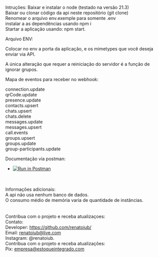 Intruções:
Baixar e instalar o node (testado na versão 21.3)<br>
Baixar ou clonar código da api neste repositório (git clone)<br>
Renomear o arquivo env.exemple para somente .env<br>
instalar a as dependências usando npm i <br>
Startar a aplicação usando: npm start. <br>

Arquivo ENV:<br> 

Colocar no env a porta da aplicação, e os mimetypes que você deseja enviar via API.<br>

A única alteração que requer a reiniciação do servidor é a função de ignorar grupos.<br>

Mapa de eventos para receber no webhook:<br>

connection.update <br>
qrCode.update<br>
presence.update<br>
contacts.upsert<br>
chats.upsert<br>
chats.delete<br>
messages.update<br>
messages.upsert<br>
call.events<br>
groups.upsert<br>
groups.update<br>
group-participants.update<br>

Documentação via postman:<br>

<ul dir="auto">

<li><a href="https://elements.getpostman.com/redirect?entityId=26659340-3267c07d-49b4-432b-96d9-8a4cc94b3848&entityType=collection" rel="nofollow"><img src="https://camo.githubusercontent.com/16a903fe0c8e857e22585b47d674a11dc7fd16a2d4ef6a2d0e932e70a62cb0d6/68747470733a2f2f72756e2e7073746d6e2e696f2f627574746f6e2e737667" alt="Run in Postman" data-canonical-src="https://run.pstmn.io/button.svg" style="max-width: 100%;"></a></li>
</ul>

<br><br> Informações adicionais:<br>
A api não usa nenhum banco de dados.<br>
O consumo médio de memória varia de quantidade de instâncias.<br>
<br><br>
Contribua com o projeto e receba atualizaçoes:<br>
Contato:<br>
Developer: https://github.com/renatoiub/<br>
Email: renatoiub@live.com<br>
Instagram: @renatoiub.<br>
Contribua com o projeto e receba atualizações:<br>
Pix: empresa@estoqueintegrado.com<br>

